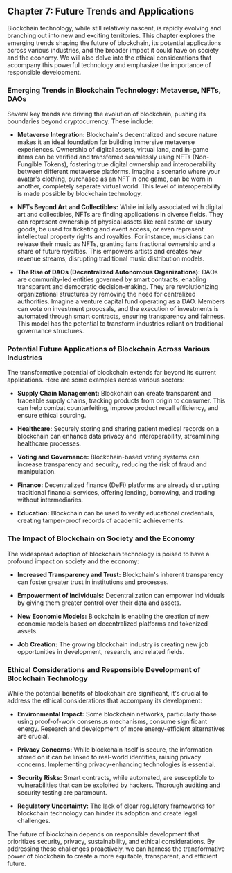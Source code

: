 ## Chapter 7: Future Trends and Applications

Blockchain technology, while still relatively nascent, is rapidly evolving and branching out into new and exciting territories.  This chapter explores the emerging trends shaping the future of blockchain, its potential applications across various industries, and the broader impact it could have on society and the economy. We will also delve into the ethical considerations that accompany this powerful technology and emphasize the importance of responsible development.

### Emerging Trends in Blockchain Technology: Metaverse, NFTs, DAOs

Several key trends are driving the evolution of blockchain, pushing its boundaries beyond cryptocurrency.  These include:

* **Metaverse Integration:** Blockchain's decentralized and secure nature makes it an ideal foundation for building immersive metaverse experiences.  Ownership of digital assets, virtual land, and in-game items can be verified and transferred seamlessly using NFTs (Non-Fungible Tokens), fostering true digital ownership and interoperability between different metaverse platforms. Imagine a scenario where your avatar's clothing, purchased as an NFT in one game, can be worn in another, completely separate virtual world. This level of interoperability is made possible by blockchain technology.

* **NFTs Beyond Art and Collectibles:** While initially associated with digital art and collectibles, NFTs are finding applications in diverse fields.  They can represent ownership of physical assets like real estate or luxury goods, be used for ticketing and event access, or even represent intellectual property rights and royalties.  For instance, musicians can release their music as NFTs, granting fans fractional ownership and a share of future royalties. This empowers artists and creates new revenue streams, disrupting traditional music distribution models.

* **The Rise of DAOs (Decentralized Autonomous Organizations):** DAOs are community-led entities governed by smart contracts, enabling transparent and democratic decision-making. They are revolutionizing organizational structures by removing the need for centralized authorities.  Imagine a venture capital fund operating as a DAO. Members can vote on investment proposals, and the execution of investments is automated through smart contracts, ensuring transparency and fairness. This model has the potential to transform industries reliant on traditional governance structures.


### Potential Future Applications of Blockchain Across Various Industries

The transformative potential of blockchain extends far beyond its current applications.  Here are some examples across various sectors:

* **Supply Chain Management:** Blockchain can create transparent and traceable supply chains, tracking products from origin to consumer. This can help combat counterfeiting, improve product recall efficiency, and ensure ethical sourcing.

* **Healthcare:** Securely storing and sharing patient medical records on a blockchain can enhance data privacy and interoperability, streamlining healthcare processes.

* **Voting and Governance:** Blockchain-based voting systems can increase transparency and security, reducing the risk of fraud and manipulation.

* **Finance:**  Decentralized finance (DeFi) platforms are already disrupting traditional financial services, offering lending, borrowing, and trading without intermediaries.

* **Education:**  Blockchain can be used to verify educational credentials, creating tamper-proof records of academic achievements.


### The Impact of Blockchain on Society and the Economy

The widespread adoption of blockchain technology is poised to have a profound impact on society and the economy:

* **Increased Transparency and Trust:** Blockchain's inherent transparency can foster greater trust in institutions and processes.

* **Empowerment of Individuals:** Decentralization can empower individuals by giving them greater control over their data and assets.

* **New Economic Models:** Blockchain is enabling the creation of new economic models based on decentralized platforms and tokenized assets.

* **Job Creation:** The growing blockchain industry is creating new job opportunities in development, research, and related fields.


### Ethical Considerations and Responsible Development of Blockchain Technology

While the potential benefits of blockchain are significant, it's crucial to address the ethical considerations that accompany its development:

* **Environmental Impact:**  Some blockchain networks, particularly those using proof-of-work consensus mechanisms, consume significant energy.  Research and development of more energy-efficient alternatives are crucial.

* **Privacy Concerns:** While blockchain itself is secure, the information stored on it can be linked to real-world identities, raising privacy concerns.  Implementing privacy-enhancing technologies is essential.

* **Security Risks:**  Smart contracts, while automated, are susceptible to vulnerabilities that can be exploited by hackers.  Thorough auditing and security testing are paramount.

* **Regulatory Uncertainty:**  The lack of clear regulatory frameworks for blockchain technology can hinder its adoption and create legal challenges.

The future of blockchain depends on responsible development that prioritizes security, privacy, sustainability, and ethical considerations. By addressing these challenges proactively, we can harness the transformative power of blockchain to create a more equitable, transparent, and efficient future.
